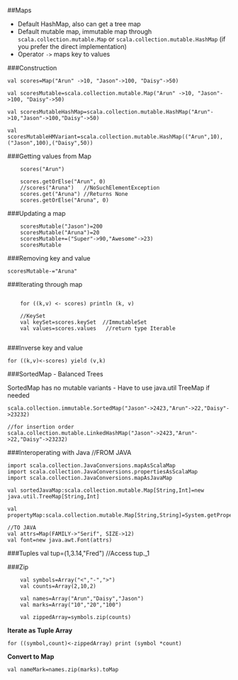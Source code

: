 ##Maps

- Default HashMap, also can get a tree map
- Default mutable map, immutable map through `scala.collection.mutable.Map` or `scala.collection.mutable.HashMap` (if you prefer the direct implementation)
- Operator `->` maps key to values

###Construction

```
val scores=Map("Arun" ->10, "Jason"->100, "Daisy"->50)

val scoresMutable=scala.collection.mutable.Map("Arun" ->10, "Jason"->100, "Daisy"->50)

val scoresMutableHashMap=scala.collection.mutable.HashMap("Arun"->10,"Jason"->100,"Daisy"->50)
	
val scoresMutableHMVariant=scala.collection.mutable.HashMap(("Arun",10),("Jason",100),("Daisy",50))

```

###Getting values from Map

```
	scores("Arun")
	
	scores.getOrElse("Arun", 0)
	//scores("Aruna")   //NoSuchElementException
 	scores.get("Aruna") //Returns None
	scores.getOrElse("Aruna", 0)
```

###Updating a map
```
	scoresMutable("Jason")=200
	scoresMutable("Aruna")=20
	scoresMutable+=("Super"->90,"Awesome"->23)
	scoresMutable
```

###Removing key and value
```
scoresMutable-="Aruna"
```

###Iterating through map

```
	
	for ((k,v) <- scores) println (k, v)
	
	//KeySet
	val keySet=scores.keySet  //ImmutableSet
	val values=scores.values   //return type Iterable
	
```	
	
###Inverse key and value

	for ((k,v)<-scores) yield (v,k)

###SortedMap - Balanced Trees

SortedMap has no mutable variants - Have to use java.util TreeMap if needed

```
scala.collection.immutable.SortedMap("Jason"->2423,"Arun"->22,"Daisy"->23232)
	
//for insertion order
scala.collection.mutable.LinkedHashMap("Jason"->2423,"Arun"->22,"Daisy"->23232)

```

###Interoperating with Java
//FROM JAVA

```
import scala.collection.JavaConversions.mapAsScalaMap
import scala.collection.JavaConversions.propertiesAsScalaMap
import scala.collection.JavaConversions.mapAsJavaMap

val sortedJavaMap:scala.collection.mutable.Map[String,Int]=new java.util.TreeMap[String,Int]
                                                  
val propertyMap:scala.collection.mutable.Map[String,String]=System.getProperties()
                                                  
//TO JAVA
val attrs=Map(FAMILY->"Serif", SIZE->12)
val font=new java.awt.Font(attrs)

```

###Tuples
	val tup=(1,3.14,"Fred")
	//Access
	tup._1 
	
###Zip
```
	val symbols=Array("<","-",">")
	val counts=Array(2,10,2)
	
	val names=Array("Arun","Daisy","Jason")
	val marks=Array("10","20","100")
	
	val zippedArray=symbols.zip(counts)
```

**Iterate as Tuple Array**

	for ((symbol,count)<-zippedArray) print (symbol *count)
	
**Convert to Map**

	val nameMark=names.zip(marks).toMap
	